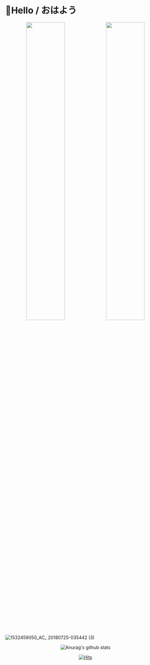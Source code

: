 # 👋Hello / おはよう

<div align="center">

<img src = "https://img.theqoo.net/proxy/https://i.imgur.com/alYAGFW.gif" width="49%" height="49%">
<img src = "https://img.theqoo.net/proxy/https://i.imgur.com/QATM0OT.gif" width="49%" height="49%">


</div>

![1532459050_AC_ 20180725-035442  (3)](https://user-images.githubusercontent.com/64956234/103592984-e0e79100-4f37-11eb-82dd-7054ec7500ba.gif)

<div align="center">
	
		
![Anurag's github stats](https://github-readme-stats.vercel.app/api?username=RyokanMaster&show_icons=true&theme=synthwave)
	
[![Hits](https://hits.seeyoufarm.com/api/count/incr/badge.svg?url=https%3A%2F%2Fgithub.com%2FRyokanMaster&count_bg=%23989C91&title_bg=%23F7EED3&icon=nintendoswitch.svg&icon_color=%23E9456C&title=Hits&edge_flat=false)](https://hits.seeyoufarm.com)

</div>

